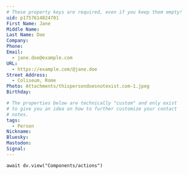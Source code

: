```yaml
---
# These property keys are required, even if you keep them empty!
uid: p1757614824701
First Name: Jane
Middle Name:
Last Name: Doe
Company:
Phone:
Email:
  - jane.doe@example.com
URL:
  - https://example.com/@jane.doe
Street Address:
  - Coliseum, Rome
Photo: Attachments/thispersondoesnotexist.com-1.jpeg
Birthday:

# The properties below are technically "custom" and only exist
# to give you an idea on how to further customize your contact
# notes.
tags:
  - Person
Nickname:
Bluesky:
Mastodon:
Signal:
---
```


```dataviewjs
await dv.view("Components/actions")
```
